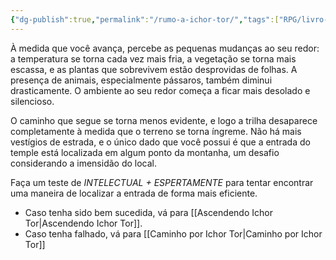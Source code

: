 ```yaml
---
{"dg-publish":true,"permalink":"/rumo-a-ichor-tor/","tags":["RPG/livro-jogo/Draegeni/story-points"],"created":"2024-12-18T12:08:36.080-05:00","updated":"2024-12-27T16:48:14.230-05:00"}
---
```



À medida que você avança, percebe as pequenas mudanças ao seu redor: a temperatura se torna cada vez mais fria, a vegetação se torna mais escassa, e as plantas que sobrevivem estão desprovidas de folhas. A presença de animais, especialmente pássaros, também diminui drasticamente. O ambiente ao seu redor começa a ficar mais desolado e silencioso.

O caminho que segue se torna menos evidente, e logo a trilha desaparece completamente à medida que o terreno se torna íngreme. Não há mais vestígios de estrada, e o único dado que você possui é que a entrada do temple está localizada em algum ponto da montanha, um desafio considerando a imensidão do local.

Faça um teste de *INTELECTUAL + ESPERTAMENTE* para tentar encontrar uma maneira de localizar a entrada de forma mais eficiente.

- Caso tenha sido bem sucedida, vá para [[Ascendendo Ichor Tor\|Ascendendo Ichor Tor]].
- Caso tenha falhado, vá para [[Caminho por Ichor Tor\|Caminho por Ichor Tor]]
